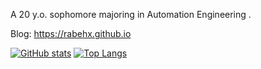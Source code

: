 A 20 y.o. sophomore majoring in Automation Engineering .

Blog: https://rabehx.github.io

[![GitHub stats](https://github-readme-stats.vercel.app/api?username=rabehx&count_private=true&show_icons=true)](https://github.com/anuraghazra/github-readme-stats)
[![Top Langs](https://github-readme-stats-one-bice.vercel.app/api/top-langs/?username=rabehx&layout=compact&langs_count=10)](https://github.com/anuraghazra/github-readme-stats)
